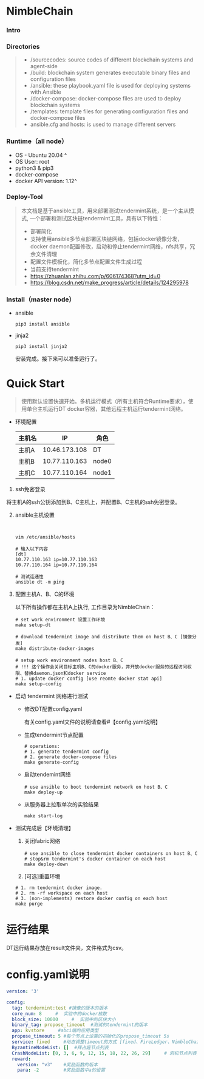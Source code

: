 # NimbleChain

### Intro

### Directories

> - /sourcecodes: source codes of different blockchain systems and agent-side
> - /build: blockchain system generates executable binary files and configuration files
> - /ansible: these playbook.yaml file is used for deploying systems with Ansible
> - /docker-compose: docker-compose files are used to deploy blockchain systems
> - /templates: template files for generating configuration files and docker-compose files
> - ansible.cfg and hosts: is used to manage different servers

### Runtime（all node）

- OS - Ubuntu 20.04 ^
- OS User: root
- python3 & pip3
- docker-compose
- docker API version: 1.12^

### Deploy-Tool

> 本文档是基于ansible工具，用来部署测试tendermint系统，是一个主从模式, 一个部署和测试区块链tendermint工具，具有以下特性：
>
> - 部署简化
> - 支持使用ansible多节点部署区块链网络，包括docker镜像分发，docker daemon配置修改，启动和停止tendermint网络，nfs共享，冗余文件清理
> - 配置文件模板化，简化多节点配置文件生成过程
> - 当前支持tendermint
> - https://zhuanlan.zhihu.com/p/606174368?utm_id=0
> - https://blog.csdn.net/make_progress/article/details/124295978

### Install（master node）

- ansible

  ```shell
  pip3 install ansible
  ```
- jinja2

  ```shell
  pip3 install jinja2
  ```

  安装完成。接下来可以准备运行了。

# Quick Start

> 使用默认设置快速开始。多机运行模式（所有主机符合Runtime要求），使用单台主机运行DT docker容器，其他远程主机运行tendermint网络。

- 环境配置

  | 主机名 | IP            | 角色  |
    | ------ |---------------| ---- |
  | 主机A  | 10.46.173.108 | DT   |
  | 主机B  | 10.77.110.163 | node0 |
  | 主机C  | 10.77.110.164 | node1 |


1. ssh免密登录

将主机A的ssh公钥添加到B、C主机上，并配置B、C主机的ssh免密登录。

2. ansible主机设置

   ```shell


   vim /etc/ansible/hosts

   # 输入以下内容
   [dt]
   10.77.110.163 ip=10.77.110.163
   10.77.110.164 ip=10.77.110.164

   # 测试连通性
   ansible dt -m ping
   ```
3. 配置主机A、B、C的环境

   以下所有操作都在主机A上执行, 工作目录为NimbleChain：

   ```shell
   # set work environment 设置工作环境   
   make setup-dt

   # download tendermint image and distribute them on host B、C [镜像分发]
   make distribute-docker-images

   # setup work environment nodes host B、C
   # !!! 这个操作会关闭目标主机B、C的docker服务，并开放docker服务的远程访问权限、替换daemon.json和docker service
   # 1. update docker config [use reomte docker stat api]
   make setup-config
   ```
- 启动 tendermint 网络进行测试

    - 修改DT配置config.yaml

      有关config.yaml文件的说明请查看#【config.yaml说明】
    - 生成tendermint节点配置

      ```shell
      # operations:
      # 1. generate tendermint config
      # 2. generate docker-compose files 
      make generate-config
      ```
    - 启动tendemint网络

      ```shell
      # use ansible to boot tendermint network on host B、C
      make deploy-up
      ```
    - 从服务器上拉取单次的实验结果
      ```shell
      make start-log
      ```
- 测试完成后【环境清理】

    1. 关闭fabric网络

       ```shell
       # use ansible to close tendermint docker containers on host B、C
       # stop&rm tendermint's docker container on each host
       make deploy-down
       ```
    2. [可选]重置环境

  ```shell
  # 1. rm tendermint docker image.
  # 2. rm -rf workspace on each host
  # 3. (non-implements) restore docker config on each host
  make purge
  ```

# 运行结果

DT运行结果存放在result文件夹，文件格式为csv。

# config.yaml说明

```yaml
version: '3'

config:
  tag: tendermint:test #镜像的版本的版本
  core_num: 8     #  实验中的docker核数
  block_size: 10000     #  实验中的区块大小
  binary_tag: propose_timeout  #测试的tendermint的版本
  app: kvstore     #abci端的应用类型
  propose_timeout: 5 #每个节点上设置的初始化的propose_timeout 5s
  service: fixed     #动态调整timeout的方式 [fixed、FireLedger、NimbleChain-J、NimbleChain-NA、NimbleChain-Full]
  ByzantineNodeList: []  #拜占庭节点列表
  CrashNodeList: [0, 3, 6, 9, 12, 15, 18, 22, 26, 29]     # 宕机节点列表
  reward:
    version: "v3"    #奖励函数的版本
    para: -2         #奖励函数中a的设置
```